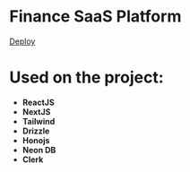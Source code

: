 # Finance SaaS Platform

[Deploy]()

# Used on the project:

- **ReactJS**
- **NextJS**
- **Tailwind**
- **Drizzle**
- **Honojs**
- **Neon DB**
- **Clerk**
